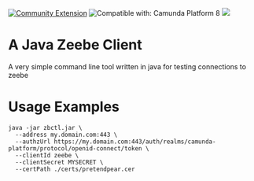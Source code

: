 [![Community Extension](https://img.shields.io/badge/Community%20Extension-An%20open%20source%20community%20maintained%20project-FF4700)](https://github.com/camunda-community-hub/community)
![Compatible with: Camunda Platform 8](https://img.shields.io/badge/Compatible%20with-Camunda%20Platform%208-0072Ce)
[![](https://img.shields.io/badge/Lifecycle-Incubating-blue)](https://github.com/Camunda-Community-Hub/community/blob/main/extension-lifecycle.md#incubating-)

# A Java Zeebe Client

A very simple command line tool written in java for testing connections to zeebe

# Usage Examples

```shell
java -jar zbctl.jar \
  --address my.domain.com:443 \
  --authzUrl https://my.domain.com:443/auth/realms/camunda-platform/protocol/openid-connect/token \
  --clientId zeebe \
  --clientSecret MYSECRET \
  --certPath ./certs/pretendpear.cer
```




